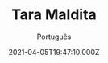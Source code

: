 ---
id: 'fa106433-025c-4172-a7c4-7195ef7cef05'
type: 'movie' # Filme, Série, Anime
title: "Tara Maldita"
synopsis: ["Neste remake do clássico de 1956 Tara Maldita, considerado o primeiro dos filmes de “criança malvada”, David, um pai viúvo, se esforça para confortar sua filha Emma após a morte acidental de um colega de escola. Porém, com o tempo David não consegue ignorar os chocantes indícios de que sua filha pode estar diretamente envolvida na tragédia.",
]
originalTitle: "The Bad Seed"
date: '2021-04-05T19:47:10.000Z'
update: '2021-04-05T19:47:10.000Z'
releaseDate: '2018-09-09T03:00:00.000Z'
imdb:
  rating: '7.5' # 8.5
  id: '' # tt0470752
duration: '1h 27 Min'
trailer:
  urls: [
    'BNFG6NZZM80',
  ]
tags: ['1080p']
genre: ['Drama', 'Mistério', 'Terror'] #
quality: 'WEB-DL' # BluRay, WEB-DL, HDTV, WEB-DL4K, WEB-DLe
format: 'Mkv' # MKV, MP4, TS
audio: 'Português, Inglês' # Dublado, Legendado, Dual Audio, Dub & Leg
subtitle: 'Português' # Português, inglês,
size: '4.49 GB' # 4.8 GB
audioQuality: 10
videoQuality: 10
directors: []
#  - name: 'Lana Wachowski'
#    image: ''
#  - name: 'Lilly Wachowski'
#    image: ''
cast: []
#  - name: 'Keanu Reeves'
#    image: ''
#    characterName: 'Neo'
writers: []
#  - name: ''
#    image: ''
maturityRating:
  age: '' # L , 10, 12, 14, 16, 18
  topics: [''] # Violence, Illegal drugs, Inappropriate Language, Legal Drugs, Sexual Content, Extreme Violence
###########################################
download:
  
  - url: 'magnet:?xt=urn:btih:719b36502961d7a48b2a17bc18505d740b801f64&dn=LAPUMiA.Org%20-%20Tara%20Maldita%202020%20(1080p-FULL)&tr=udp%3a%2f%2ftracker.opentrackr.org%3a1337%2fannounce&tr=udp%3a%2f%2ftracker.openbittorrent.com%3a80%2fannounce&tr=udp%3a%2f%2ftracker.trackerfix.com%3a80%2fannounce&tr=udp%3a%2f%2ftracker.coppersurfer.tk%3a6969%2fannounce&tr=udp%3a%2f%2ftracker.leechers-paradise.org%3a6969%2fannounce&tr=udp%3a%2f%2feddie4.nl%3a6969%2fannounce&tr=udp%3a%2f%2fp4p.arenabg.com%3a1337%2fannounce&tr=udp%3a%2f%2fexplodie.org%3a6969%2fannounce&tr=udp%3a%2f%2fzer0day.ch%3a1337%2fannounce'
    resolution: '1080p' # 720p, 1080p, 4K,
    audio: 'Dual Áudio' # Dublado, Legendado, Dual Audio
    size: '' # 4.8 GB
    quality: '' # BluRay, WEB-DL
    format: '' # MKV
images:
  cover: '/assets/movies/tara-maldita.jpg'
  background: '/assets/movies/'
---